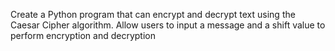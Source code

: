 Create a Python program that can encrypt and decrypt text using the Caesar Cipher algorithm. Allow users to input a message and a shift value to perform encryption and decryption